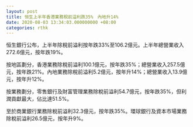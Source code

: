 ```yaml
---
layout: post
title: 恒生上半年香港業務稅前溢利跌35%　內地升14%
date: 2020-08-03 13:34:03.000000000 +08:00
categories: rthk
---
```


恒生銀行公布，上半年除稅前溢利按年跌33%至106.2億元。上半年總營業收入272.6億元，按年跌19%。

按地區劃分，香港業務除稅前溢利100.1億元，按年跌35%；總營業收入257.5億元，按年跌21%。內地業務除稅前溢利5.2億元，按年升14%；總營業收入13.9億元，按年升12%。

按業務劃分，零售銀行及財富管理業務除稅前溢利54.7億元，按年跌35%，但利潤貢獻最大，佔比達51.5%。

至於商業銀行業務除稅前溢利32.3億元，按年跌35%。環球銀行及資本市場業務除稅前溢利26.5億元，按年升9%。

